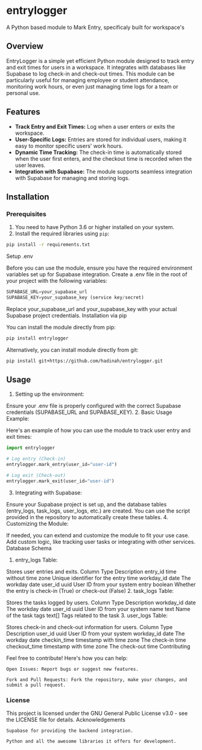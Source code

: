 # entrylogger
A Python based module to Mark Entry, specificaly built for workspace's

## Overview

EntryLogger is a simple yet efficient Python module designed to track entry and exit times for users in a workspace. It integrates with databases like Supabase to log check-in and check-out times. This module can be particularly useful for managing employee or student attendance, monitoring work hours, or even just managing time logs for a team or personal use.

## Features

- **Track Entry and Exit Times:** Log when a user enters or exits the workspace.
- **User-Specific Logs:** Entries are stored for individual users, making it easy to monitor specific users' work hours.
- **Dynamic Time Tracking:** The check-in time is automatically stored when the user first enters, and the checkout time is recorded when the user leaves.
- **Integration with Supabase:** The module supports seamless integration with Supabase for managing and storing logs.

## Installation

### Prerequisites
1. You need to have Python 3.6 or higher installed on your system.
2. Install the required libraries using `pip`:

```bash
pip install -r requirements.txt
```

Setup .env

Before you can use the module, ensure you have the required environment variables set up for Supabase integration. Create a .env file in the root of your project with the following variables:
```python
SUPABASE_URL=your_supabase_url
SUPABASE_KEY=your_supabase_key (service key/secret)
```
Replace your_supabase_url and your_supabase_key with your actual Supabase project credentials.
Installation via pip

You can install the module directly from pip:
```bash
pip install entrylogger
```
Alternatively, you can install module directly from git:
```bash
pip install git+https://github.com/hadinah/entrylogger.git
```
## Usage
1. Setting up the environment:

Ensure your .env file is properly configured with the correct Supabase credentials (SUPABASE_URL and SUPABASE_KEY).
2. Basic Usage Example:

Here's an example of how you can use the module to track user entry and exit times:
```python
import entrylogger

# Log entry (Check-in)
entrylogger.mark_entry(user_id="user-id")

# Log exit (Check-out)
entrylogger.mark_exit(user_id="user-id")
```

3. Integrating with Supabase:

Ensure your Supabase project is set up, and the database tables (entry_logs, task_logs, user_logs, etc.) are created. You can use the script provided in the repository to automatically create these tables.
4. Customizing the Module:

If needed, you can extend and customize the module to fit your use case. Add custom logic, like tracking user tasks or integrating with other services.
Database Schema
1. entry_logs Table:

Stores user entries and exits.
Column	Type	Description
entry_id	time without time zone	Unique identifier for the entry time
workday_id	date	The workday date
user_id	uuid	User ID from your system
entry	boolean	Whether the entry is check-in (True) or check-out (False)
2. task_logs Table:

Stores the tasks logged by users.
Column	Type	Description
workday_id	date	The workday date
user_id	uuid	User ID from your system
name	text	Name of the task
tags	text[]	Tags related to the task
3. user_logs Table:

Stores check-in and check-out information for users.
Column	Type	Description
user_id	uuid	User ID from your system
workday_id	date	The workday date
checkin_time	timestamp with time zone	The check-in time
checkout_time	timestamp with time zone	The check-out time
Contributing

Feel free to contribute! Here's how you can help:

    Open Issues: Report bugs or suggest new features.

    Fork and Pull Requests: Fork the repository, make your changes, and submit a pull request.

### License

This project is licensed under the GNU General Public License v3.0 - see the LICENSE file for details.
Acknowledgements

    Supabase for providing the backend integration.

    Python and all the awesome libraries it offers for development.
